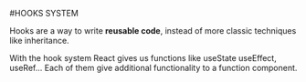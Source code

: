 #HOOKS SYSTEM

Hooks are a way to write **reusable code**, instead of more classic techniques like inheritance.

With the hook system React gives us functions like useState useEffect, useRef...
Each of them give additional functionality to a function component.
